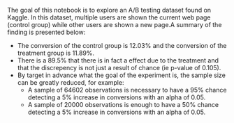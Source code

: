 The goal of this notebook is to explore an A/B testing dataset found on Kaggle. In this dataset, multiple users are shown the current web page (control group) while other users are shown a new page.A summary of the finding is presented below:
- The conversion of the control group is 12.03% and the conversion of the treatment group is 11.89%.
- There is a 89.5% that there is in fact a effect due to the treatment and that the discrepency is not just a result of chance (ie p-value of 0.105).
- By target in advance what the goal of the experiment is, the sample size can be greatly reduced, for example:
    - A sample of 64602 observations is necessary to have a 95% chance detecting a 5% increase in conversions with an alpha of 0.05.
    - A sample of 20000 observations is enough to have a 50% chance detecting a 5% increase in conversions with an alpha of 0.05.
